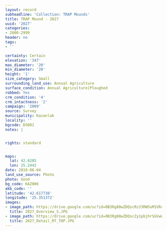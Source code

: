 ```yaml
---
layout: record
subheadline: 'Collection: TRAP Mounds'
title: TRAP Mound - 2027
uuid: '2027'
categories:
- 2000-2999
header: no
tags:
- ''

certainty: Certain
elevation: '347'
max_diameter: '20'
min_diameter: '20'
height: '1'
size_category: Small
surrounding_land_use: Annual Agriculture
surface_condition: Annual Agriculture|Ploughed
robbed: Yes
crm_condition: '4'
crm_intactness: '2'
campaign: '2009'
source: Survey
municipality: Kazanlak
locality: ''
bgcode: DS001
notes: |


rights: standard


maps:
  lat: 42.6285
  lon: 25.2442
date: 2018-06-04
land_use_source: Photo
photo: Good
bg_code: KAZ006
akb_code: ''
latitude: '42.617738'
longitude: '25.351372'
images:
- image_path: https://drive.google.com/uc?id=0B3Rg88wZDQscRzJ3RW5uM1VRc28
  title: 2027_Overview_S.JPG
- image_path: https://drive.google.com/uc?id=0B3Rg88wZDQscZy1pbjhrSGVwWWs
  title: 2027_Detail_RT_TOP.JPG
---
```

